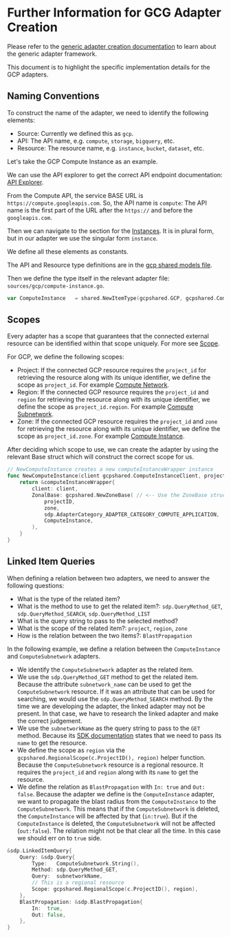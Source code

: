 # Further Information for GCG Adapter Creation

Please refer to the [generic adapter creation documentation](../README.md) to learn about the generic adapter framework.

This document is to highlight the specific implementation details for the GCP adapters.

## Naming Conventions

To construct the name of the adapter, we need to identify the following elements:
- Source: Currently we defined this as `gcp`.
- API: The API name, e.g. `compute`, `storage`, `bigquery`, etc.
- Resource: The resource name, e.g. `instance`, `bucket`, `dataset`, etc.

Let's take the GCP Compute Instance as an example.

We can use the API explorer to get the correct API endpoint documentation: [API Explorer](https://developers.google.com/apis-explorer).

From the Compute API, the service BASE URL is `https://compute.googleapis.com`.
So, the API name is `compute`: The API name is the first part of the URL after the `https://` and before the `googleapis.com`.

Then we can navigate to the section for the [Instances](https://cloud.google.com/compute/docs/reference/rest/v1#rest-resource:-v1.instances).
It is in plural form, but in our adapter we use the singular form `instance`.

We define all these elements as constants.

The API and Resource type definitions are in the [gcp shared models file](./shared/models.go).

Then we define the type itself in the relevant adapter file: `sources/gcp/compute-instance.go`.

```go
var ComputeInstance   = shared.NewItemType(gcpshared.GCP, gcpshared.Compute, gcpshared.Instance)
```

## Scopes

Every adapter has a scope that guarantees that the connected external resource can be identified within that scope uniquely.
For more see [Scope](../../sdp/README.md).

For GCP, we define the following scopes:
- Project: If the connected GCP resource requires the `project_id` for retrieving the resource along with its unique identifier, we define the scope as `project_id`. For example [Compute Network](https://cloud.google.com/compute/docs/reference/rest/v1/networks/get).
- Region: If the connected GCP resource requires the `project_id` and `region` for retrieving the resource along with its unique identifier, we define the scope as `project_id.region`. For example [Compute Subnetwork](https://cloud.google.com/compute/docs/reference/rest/v1/subnetworks/get).
- Zone: If the connected GCP resource requires the `project_id` and `zone` for retrieving the resource along with its unique identifier, we define the scope as `project_id.zone`. For example [Compute Instance](https://cloud.google.com/compute/docs/reference/rest/v1/instances/get).

After deciding which scope to use, we can create the adapter by using the relevant Base struct which will construct the correct scope for us.
```go
// NewComputeInstance creates a new computeInstanceWrapper instance
func NewComputeInstance(client gcpshared.ComputeInstanceClient, projectID, zone string) sources.ListableWrapper {
	return &computeInstanceWrapper{
		client: client,
		ZonalBase: gcpshared.NewZoneBase( // <-- Use the ZoneBase struct
			projectID,
			zone,
			sdp.AdapterCategory_ADAPTER_CATEGORY_COMPUTE_APPLICATION,
			ComputeInstance,
		),
	}
}
```

## Linked Item Queries

When defining a relation between two adapters, we need to answer the following questions:
- What is the type of the related item?
- What is the method to use to get the related item?: `sdp.QueryMethod_GET`, `sdp.QueryMethod_SEARCH`, `sdp.QueryMethod_LIST`
- What is the query string to pass to the selected method?
- What is the scope of the related item?: `project`, `region`, `zone`
- How is the relation between the two items?: `BlastPropagation`

In the following example, we define a relation between the `ComputeInstance` and `ComputeSubnetwork` adapters.
- We identify the `ComputeSubnetwork` adapter as the related item.
- We use the `sdp.QueryMethod_GET` method to get the related item. Because the attribute `subnetwork_name` can be used to get the `ComputeSubnetwork` resource. If it was an attribute that can be used for searching, we would use the `sdp.QueryMethod_SEARCH` method. By the time we are developing the adapter, the linked adapter may not be present. In that case, we have to research the linked adapter and make the correct judgement.
- We use the `subnetworkName` as the query string to pass to the `GET` method. Because its [SDK documentation](https://cloud.google.com/compute/docs/reference/rest/v1/subnetworks/get) states that we need to pass its `name` to get the resource. 
- We define the scope as `region` via the `gcpshared.RegionalScope(c.ProjectID(), region)` helper function. Because the `ComputeSubnetwork` resource is a regional resource. It requires the `project_id` and `region` along with its `name` to get the resource.
- We define the relation as `BlastPropagation` with `In: true` and `Out: false`. Because the adapter we define is the `ComputeInstance` adapter, we want to propagate the blast radius from the `ComputeInstance` to the `ComputeSubnetwork`. This means that if the `ComputeSubnetwork` is deleted, the `ComputeInstance` will be affected by that (`in:true`). But if the `ComputeInstance` is deleted, the `ComputeSubnetwork` will not be affected (`out:false`). The relation might not be that clear all the time. In this case we should err on to `true` side.
```go
&sdp.LinkedItemQuery{
    Query: &sdp.Query{
        Type:   ComputeSubnetwork.String(),
        Method: sdp.QueryMethod_GET,
        Query:  subnetworkName,
        // This is a regional resource
        Scope: gcpshared.RegionalScope(c.ProjectID(), region),
    },
    BlastPropagation: &sdp.BlastPropagation{
        In:  true,
        Out: false,
    },
}
```